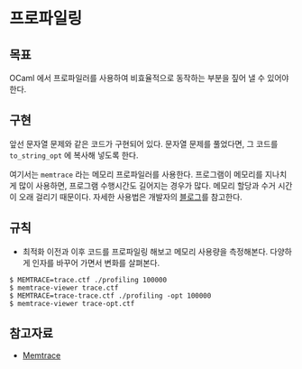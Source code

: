 # 프로파일링

## 목표
OCaml 에서 프로파일러를 사용하여 비효율적으로 동작하는 부분을 짚어 낼 수 있어야 한다.

## 구현
앞선 문자열 문제와 같은 코드가 구현되어 있다.
문자열 문제를 풀었다면, 그 코드를 `to_string_opt` 에 복사해 넣도록 한다.

여기서는 `memtrace` 라는 메모리 프로파일러를 사용한다.
프로그램이 메모리를 지나치게 많이 사용하면, 프로그램 수행시간도 길어지는 경우가 많다.
메모리 할당과 수거 시간이 오래 걸리기 때문이다.
자세한 사용법은 개발자의 [블로그](https://blog.janestreet.com/finding-memory-leaks-with-memtrace/)를 참고한다.

## 규칙
- 최적화 이전과 이후 코드를 프로파일링 해보고 메모리 사용량을 측정해본다. 다양하게 인자를 바꾸어 가면서 변화를 살펴본다.
```console
$ MEMTRACE=trace.ctf ./profiling 100000
$ memtrace-viewer trace.ctf
$ MEMTRACE=trace-trace.ctf ./profiling -opt 100000
$ memtrace-viewer trace-opt.ctf
```

## 참고자료
- [Memtrace](https://blog.janestreet.com/finding-memory-leaks-with-memtrace/)
